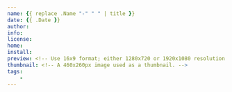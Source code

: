 ```yaml
---
name: {{ replace .Name "-" " " | title }}
date: {{ .Date }}
author:
info:
license:
home:
install:
preview: <!-- Use 16x9 format; either 1280x720 or 1920x1080 resolution. -->
thumbnail: <!-- A 460x260px image used as a thumbnail. -->
tags:
    -
---
```


<!-- Put extra information about the userstyle below this comment. Standard
Markdown syntax will be rendered as proper HTML. -->
